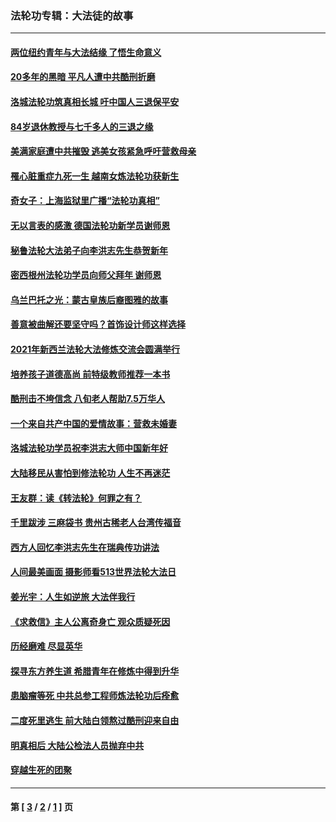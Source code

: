 ### 法轮功专辑：大法徒的故事
---
#### [两位纽约青年与大法结缘 了悟生命意义](../../pages/nf1147481/n14002785.md?07210430) 
#### [20多年的黑暗 平凡人遭中共酷刑折磨](../../pages/nf1147481/n13997976.md?07210430) 
#### [洛城法轮功筑真相长城 吁中国人三退保平安](../../pages/nf1147481/n13892471.md?07210430) 
#### [84岁退休教授与七千多人的三退之缘](../../pages/nf1147481/n13796650.md?07210430) 
#### [美满家庭遭中共摧毁 逃美女孩紧急呼吁营救母亲](../../pages/nf1147481/n13792859.md?07210430) 
#### [罹心脏重症九死一生 越南女炼法轮功获新生](../../pages/nf1147481/n13732766.md?07210430) 
#### [奇女子：上海监狱里广播“法轮功真相”](../../pages/nf1147481/n13726443.md?07210430) 
#### [无以言表的感激 德国法轮功新学员谢师恩](../../pages/nf1147481/n13543790.md?07210430) 
#### [秘鲁法轮大法弟子向李洪志先生恭贺新年](../../pages/nf1147481/n13540182.md?07210430) 
#### [密西根州法轮功学员向师父拜年 谢师恩](../../pages/nf1147481/n13538183.md?07210430) 
#### [乌兰巴托之光：蒙古皇族后裔图雅的故事](../../pages/nf1147481/n13155759.md?07210430) 
#### [善意被曲解还要坚守吗？首饰设计师这样选择](../../pages/nf1147481/n13077575.md?07210430) 
#### [2021年新西兰法轮大法修炼交流会圆满举行](../../pages/nf1147481/n13033149.md?07210430) 
#### [培养孩子道德高尚 前特级教师推荐一本书](../../pages/nf1147481/n12938640.md?07210430) 
#### [酷刑击不垮信念 八旬老人帮助7.5万华人](../../pages/nf1147481/n12880712.md?07210430) 
#### [一个来自共产中国的爱情故事：营救未婚妻](../../pages/nf1147481/n12778386.md?07210430) 
#### [洛城法轮功学员祝李洪志大师中国新年好](../../pages/nf1147481/n12724685.md?07210430) 
#### [大陆移民从害怕到修法轮功 人生不再迷茫](../../pages/nf1147481/n12414325.md?07210430) 
#### [王友群：读《转法轮》何罪之有？](../../pages/nf1147481/n12408647.md?07210430) 
#### [千里跋涉 三麻袋书 贵州古稀老人台湾传福音](../../pages/nf1147481/n12198750.md?07210430) 
#### [西方人回忆李洪志先生在瑞典传功讲法](../../pages/nf1147481/n12099607.md?07210430) 
#### [人间最美画面 摄影师看513世界法轮大法日](../../pages/nf1147481/n12094118.md?07210430) 
#### [姜光宇：人生如逆旅 大法伴我行](../../pages/nf1147481/n12088664.md?07210430) 
#### [《求救信》主人公离奇身亡 观众质疑死因](../../pages/nf1147481/n11845215.md?07210430) 
#### [历经磨难 尽显英华](../../pages/nf1147481/n11723297.md?07210430) 
#### [探寻东方养生道 希腊青年在修炼中得到升华](../../pages/nf1147481/n11494502.md?07210430) 
#### [患脑瘤等死 中共总参工程师炼法轮功后痊愈](../../pages/nf1147481/n11466682.md?07210430) 
#### [二度死里逃生 前大陆白领熬过酷刑迎来自由](../../pages/nf1147481/n11368594.md?07210430) 
#### [明真相后 大陆公检法人员抛弃中共](../../pages/nf1147481/n11358618.md?07210430) 
#### [穿越生死的团聚](../../pages/nf1147481/n11258922.md?07210430) 

---
#### 第 [ [3](./3.md?07210430) / [2](./2.md?07210430) / [1](./1.md?07210430) ] 页
